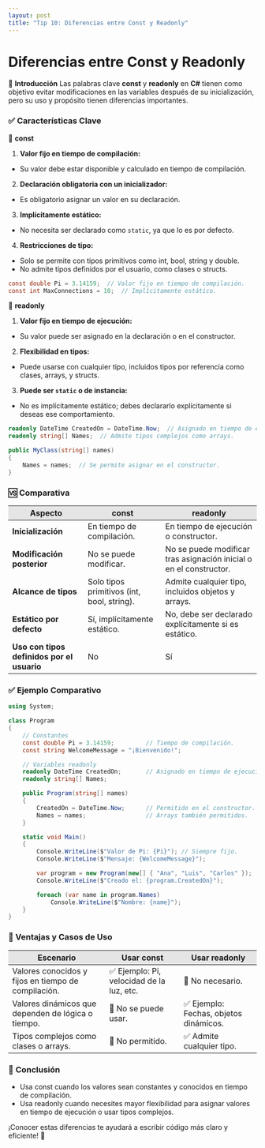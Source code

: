 ```yaml
---
layout: post
title: "Tip 10: Diferencias entre Const y Readonly"
---
```

# Diferencias entre Const y Readonly  
🔑 **Introducción**
Las palabras clave **const** y **readonly** en **C#** tienen como objetivo evitar modificaciones en las variables después de su inicialización, pero su uso y propósito tienen diferencias importantes.  

### ✅ **Características Clave**  
🔷 **const**  
1. **Valor fijo en tiempo de compilación:**  
- Su valor debe estar disponible y calculado en tiempo de compilación.
2. **Declaración obligatoria con un inicializador:**
- Es obligatorio asignar un valor en su declaración.
3. **Implícitamente estático:**
- No necesita ser declarado como ```static```, ya que lo es por defecto.
4. **Restricciones de tipo:**
- Solo se permite con tipos primitivos como int, bool, string y double.
- No admite tipos definidos por el usuario, como clases o structs.

```c#
const double Pi = 3.14159;  // Valor fijo en tiempo de compilación.
const int MaxConnections = 10;  // Implícitamente estático.
```
🔷 **readonly**
1. **Valor fijo en tiempo de ejecución:**  
- Su valor puede ser asignado en la declaración o en el constructor.
2. **Flexibilidad en tipos:**
- Puede usarse con cualquier tipo, incluidos tipos por referencia como clases, arrays, y structs.
3. **Puede ser ```static``` o de instancia:**
- No es implícitamente estático; debes declararlo explícitamente si deseas ese comportamiento.

```c#
readonly DateTime CreatedOn = DateTime.Now;  // Asignado en tiempo de ejecución.
readonly string[] Names;  // Admite tipos complejos como arrays.

public MyClass(string[] names)
{
    Names = names;  // Se permite asignar en el constructor.
}
```

### 🆚 **Comparativa**
<table>
    <thead>
        <tr style="background-color: #e5e5e5">
            <th>Aspecto</th>
            <th>const</th>
            <th>readonly</th>
        </tr>
    </thead>
    <tbody>
        <tr>
            <td style='font-weight: bold;'>Inicialización</td>
            <td>En tiempo de compilación.</td>
            <td>En tiempo de ejecución o constructor.</td>
        </tr>
        <tr>
            <td style='font-weight: bold;'>Modificación posterior</td>
            <td>No se puede modificar.</td>
            <td>No se puede modificar tras asignación inicial o en el constructor.</td>
        </tr>
        <tr>
            <td style='font-weight: bold;'>Alcance de tipos</td>
            <td>Solo tipos primitivos (int, bool, string).</td>
            <td>Admite cualquier tipo, incluidos objetos y arrays.</td>
        </tr>
        <tr>
            <td style='font-weight: bold;'>Estático por defecto</td>
            <td>Sí, implícitamente estático.</td>
            <td>No, debe ser declarado explícitamente si es estático.</td>
        </tr>
        <tr>
            <td style='font-weight: bold;'>Uso con tipos definidos por el usuario</td>
            <td>No</td>
            <td>Sí</td>
        </tr>
    </tbody>
</table>

### **✅ Ejemplo Comparativo**
```c#
using System;

class Program
{
    // Constantes
    const double Pi = 3.14159;         // Tiempo de compilación.
    const string WelcomeMessage = "¡Bienvenido!";

    // Variables readonly
    readonly DateTime CreatedOn;       // Asignado en tiempo de ejecución.
    readonly string[] Names;

    public Program(string[] names)
    {
        CreatedOn = DateTime.Now;      // Permitido en el constructor.
        Names = names;                 // Arrays también permitidos.
    }

    static void Main()
    {
        Console.WriteLine($"Valor de Pi: {Pi}"); // Siempre fijo.
        Console.WriteLine($"Mensaje: {WelcomeMessage}");

        var program = new Program(new[] { "Ana", "Luis", "Carlos" });
        Console.WriteLine($"Creado el: {program.CreatedOn}");

        foreach (var name in program.Names)
            Console.WriteLine($"Nombre: {name}");
    }
}
```

### **🌟 Ventajas y Casos de Uso**
<table>
    <thead>
        <tr style="background-color: #e5e5e5">
            <th>Escenario</th>
            <th>Usar const</th>
            <th>Usar readonly</th>
        </tr>
    </thead>
    <tbody>
        <tr>
            <td>Valores conocidos y fijos en tiempo de compilación.</td>
            <td>✅ Ejemplo: Pi, velocidad de la luz, etc.</td>
            <td>🚫 No necesario.</td>
        </tr>
        <tr>
            <td>Valores dinámicos que dependen de lógica o tiempo.</td>
            <td>🚫 No se puede usar.</td>
            <td>✅ Ejemplo: Fechas, objetos dinámicos.</td>
        </tr>
        <tr>
            <td>Tipos complejos como clases o arrays.</td>
            <td>🚫 No permitido.</td>
            <td>✅ Admite cualquier tipo.</td>
        </tr>
    </tbody>
</table>

### 🚀 **Conclusión**
- Usa const cuando los valores sean constantes y conocidos en tiempo de compilación.
- Usa readonly cuando necesites mayor flexibilidad para asignar valores en tiempo de ejecución o usar tipos complejos.
  
¡Conocer estas diferencias te ayudará a escribir código más claro y eficiente! 🎯
